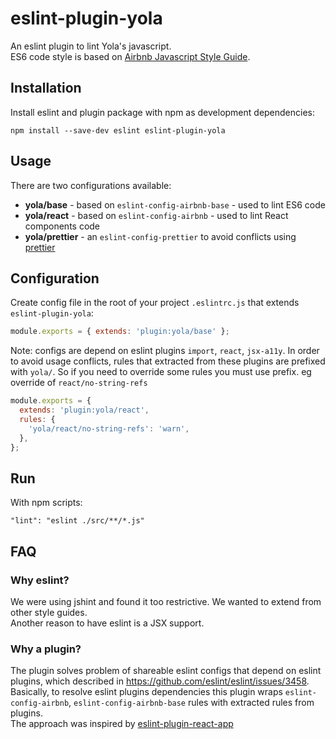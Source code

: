 # eslint-plugin-yola

An eslint plugin to lint Yola's javascript.  
ES6 code style is based on [Airbnb Javascript Style Guide](https://github.com/airbnb/javascript).

## Installation

Install eslint and plugin package with npm as development dependencies:

```
npm install --save-dev eslint eslint-plugin-yola
```

## Usage

There are two configurations available:

* **yola/base** - based on `eslint-config-airbnb-base` - used to lint ES6 code
* **yola/react** - based on `eslint-config-airbnb` - used to lint React components code
* **yola/prettier** - an `eslint-config-prettier` to avoid conflicts using [prettier](https://github.com/prettier/prettier)

## Configuration

Create config file in the root of your project `.eslintrc.js` that extends `eslint-plugin-yola`:

```javascript
module.exports = { extends: 'plugin:yola/base' };
```

Note: configs are depend on eslint plugins `import`, `react`, `jsx-a11y`. In order to avoid usage conflicts, rules that extracted from these plugins are prefixed with `yola/`. So if you need to override some rules you must use prefix. eg override of `react/no-string-refs`

```javascript
module.exports = {
  extends: 'plugin:yola/react',
  rules: {
    'yola/react/no-string-refs': 'warn',
  },
};
```

## Run

With npm scripts:

```
"lint": "eslint ./src/**/*.js"
```

## FAQ

### Why eslint?

We were using jshint and found it too restrictive. We wanted to extend from other style guides.  
Another reason to have eslint is a JSX support.

### Why a plugin?

The plugin solves problem of shareable eslint configs that depend on eslint plugins, which described in https://github.com/eslint/eslint/issues/3458.  
Basically, to resolve eslint plugins dependencies this plugin wraps `eslint-config-airbnb`, `eslint-config-airbnb-base` rules with extracted rules from plugins.  
The approach was inspired by [eslint-plugin-react-app](https://github.com/mmazzarolo/eslint-plugin-react-app/)
